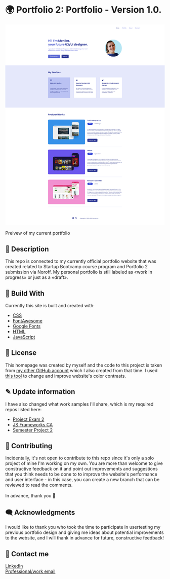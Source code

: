 # 🌍 Portfolio 2: Portfolio - Version 1.0. 
<img src="img/portfolio.png" alt="My website screenshot.">

Preivew of my current portfolio 

## 📜 Description
This repo is connected to my currently official portfolio website that was created related to Startup Bootcamp course program and Portfolio 2 submission via Noroff. My personal portfolio is still labeled as «work in progress» or just as a «draft».
## 🔧 Build With
Currently this site is built and created with:
- [CSS](https://www.w3schools.com/css/)
- [FontAwesome](https://fontawesome.com/v5/search/)
- [Google Fonts](https://fonts.google.com/)
- [HTML](https://developer.mozilla.org/en-US/docs/Web/HTML)
- [JavaScript](https://www.javascript.com/)
## 🏅 License
This homepage was created by myself and the code to this project is taken from [my other GitHub account](https://github.com/LunaDragon666/) which I also created from that time. I used [this tool](https://coolors.co/contrast-checker/112a46-acc8e5/) to change and improve website's color contrasts. 
## ✎ Update information 
I have also changed what work samples I'll share, which is my required repos listed here:
- [Project Exam 2](https://github.com/lunadragon06/torfs-art-gallery/tree/master/) 
- [JS Frameworks CA](https://github.com/lunadragon06/gamehub/tree/main/) 
- [Semester Project 2](https://github.com/lunadragon06/betanya-cosmetics) 
## 🔗 Contributing
Incidentally, it's not open to contribute to this repo since it's only a solo project of mine I'm working on my own. You are more than welcome to give constructive feedback on it and point out improvements and suggestions that you think needs to be done to to improve the website's performance and user interface - in this case, you can create a new branch that can be reviewed to read the comments.    
<br>
In advance, thank you 💝 
## 🗨️ Acknowledgments
I would like to thank you who took the time to participate in usertesting my previous portfolio design and giving me ideas about potential improvements to the website, and I will thank in advance for future, constructive feedback! 
## 🤙 Contact me
[LinkedIn](https://www.linkedin.com/in/monika-lie/)
<br>
[Professional/work email](mailto:monika.ml@outlook.com) 
<br><br>
